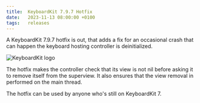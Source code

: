 ```yaml
---
title:  KeyboardKit 7.9.7 Hotfix
date:   2023-11-13 08:00:00 +0100
tags:   releases
---
```


A KeyboardKit 7.9.7 hotfix is out, that adds a fix for an occasional crash that can happen the keyboard hosting controller is deinitialized.

![KeyboardKit logo]({{page.image}})

The hotfix makes the controller check that its view is not nil before asking it to remove itself from the superview. It also ensures that the view removal in performed on the main thread.

The hotfix can be used by anyone who's still on KeyboardKit 7.